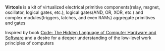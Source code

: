 **Virtools** is a kit of virtualized electrical primitive components(relay, magnet, oscillator, logical gates, etc.), logical gates(AND, OR, XOR, etc.) and complex modules(triggers, latches, and even RAMs) aggregate primitives and gates

Inspired by book [Code: The Hidden Language of Computer Hardware and Software](https://www.amazon.com/Code-Language-Computer-Hardware-Software/dp/0735611319) and a desire for a deeper understanding of the low-level work principles of computers